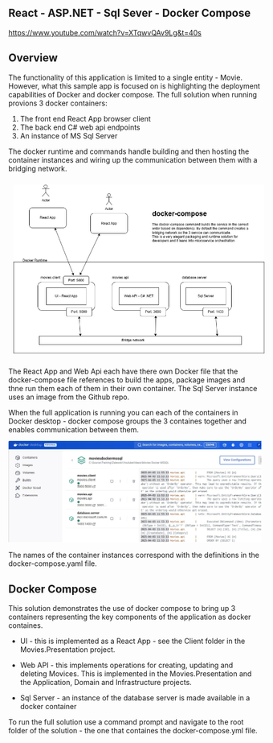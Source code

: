 ## React - ASP.NET - Sql Sever - Docker Compose

https://www.youtube.com/watch?v=XTqwvQAv9Lg&t=40s

## Overview
The functionality of this application is limited to a single entity - Movie. However, what this sample app is focused on is highlighting the deployment capabilities of Docker
and docker compose. The full solution when running provions 3 docker containers:
 1. The front end React App browser client
 2. The back end C# web api endpoints  
 3. An instance of MS Sql Server

The docker runtime and commands handle building and then hosting the container instances and wiring up the communication between them with a bridging network.

<img src="https://github.com/peter-fullstack/React-ASPNET-SqlServer-Docker/blob/main/Images/dockerContainers.jpg" alt="App Screenshot" width="500" style='padding:10px'>

The React App and Web Api each have there own Docker file that the docker-compose file references to build the apps, package images and thne run them each of them in their
own container. The Sql Server instance uses an image from the Github repo.

When the full application is running you can each of the containers in Docker desktop - docker compose groups the 3 containes together and enables communication between them.

![Alt text](Images/dockerdesktop.jpg)

The names of the container instances correspond with the definitions in the docker-compose.yaml file.

## Docker Compose

This solution demonstrates the use of docker compose to bring up 3 containers representing the key components of the application as docker containes.

- UI - this is implemented as a React App - see the Client folder in the Movies.Presentation project.

- Web API - this implements operations for creating, updating and deleting Movices. This is implemented in the Movies.Presentation and the Application, Domain and Infrastructure projects.

- Sql Server - an instance of the database server is made available in a docker container

To run the full solution use a command prompt and navigate to the root folder of the solution - the one that containes the docker-compose.yml file.


